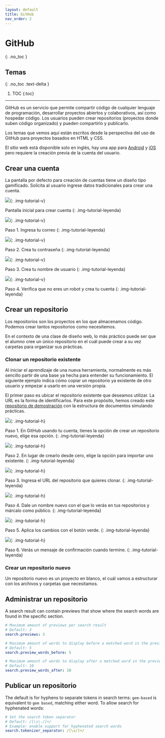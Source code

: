```yaml
---
layout: default
title: GitHub
nav_order: 2
---
```


# GitHub
{: .no_toc }

## Temas
{: .no_toc .text-delta }

1. TOC
{:toc}

---

GitHub es un servicio que permite compartir código de cualquier lenguaje de programación, desarrollar proyectos abiertos y colaborativos, así como hospedar código. Los usuarios pueden crear repositorios (proyectos donde suben código organizado) y pueden compartirlo y publicarlo.

Los temas que vemos aquí están escritos desde la perspectiva del uso de GitHub para proyectos basados en HTML y CSS.

El sitio web está disponible solo en inglés, hay una app para [Android](https://play.google.com/store/apps/details?id=com.github.android) y [iOS](https://apps.apple.com/app/github/id1477376905?ls=1) pero requiere la creación previa de la cuenta del usuario.

## Crear una cuenta

La pantalla por defecto para creación de cuentas tiene un diseño tipo gamificado. Solicita al usuario ingrese datos tradicionales para crear una cuenta.

![](/assets/images/github-crear-cuenta-01.png){: .img-tutorial-v}

Pantalla inicial para crear cuenta
{: .img-tutorial-leyenda}

![](/assets/images/github-crear-cuenta-02.png){: .img-tutorial-v}

Paso 1. Ingresa tu correo
{: .img-tutorial-leyenda}

![](/assets/images/github-crear-cuenta-03.png){: .img-tutorial-v}

Paso 2. Crea tu contraseña
{: .img-tutorial-leyenda}

![](/assets/images/github-crear-cuenta-04.png){: .img-tutorial-v}

Paso 3. Crea tu nombre de usuario
{: .img-tutorial-leyenda}

![](/assets/images/github-crear-cuenta-05.png){: .img-tutorial-v}

Paso 4. Verifica que no eres un robot y crea tu cuenta
{: .img-tutorial-leyenda}

## Crear un repositorio

Los repositorios son los proyectos en los que almacenamos código. Podemos crear tantos repositorios como necesitemos.

En el contexto de una clase de diseño web, lo más práctico puede ser que el alumno cree un único repositorio en el cuál puede crear a su vez carpetas para organizar sus prácticas. 

### Clonar un repositorio existente

Al iniciar el aprendizaje de una nueva herramienta, normalmente es más sencillo partir de una base ya hecha para entender su funcionamiento. El siguiente ejemplo indica cómo copiar un repositorio ya existente de otro usuario y empezar a usarlo en una versión propia.

El primer paso es ubicar el repositorio existente que deseamos utilizar. La URL es la forma de identificarlos. Para este propósito, hemos creado este [repositorio de demostración](https://github.com/CoBachBC/DemoEjerciciosWeb) con la estructura de documentos simulando prácticas.

![](/assets/images/github-clonar-repo-01.jpg){: .img-tutorial-h}

Paso 1. En GitHub usando tu cuenta, tienes la opción de crear un repositorio nuevo, elige esa opción.
{: .img-tutorial-leyenda}

![](/assets/images/github-clonar-repo-02.jpg){: .img-tutorial-h}

Paso 2. En lugar de crearlo desde cero, elige la opción para importar uno existente.
{: .img-tutorial-leyenda}

![](/assets/images/github-clonar-repo-03.jpg){: .img-tutorial-h}

Paso 3. Ingresa el URL del repositorio  que quieres clonar.
{: .img-tutorial-leyenda}

![](/assets/images/github-clonar-repo-04.jpg){: .img-tutorial-h}

Paso 4. Dale un nombre nuevo con el que lo verás en tus repositorios y márcalo como público.
{: .img-tutorial-leyenda}

![](/assets/images/github-clonar-repo-05.jpg){: .img-tutorial-h}

Paso 5. Aplica los cambios con el botón verde.
{: .img-tutorial-leyenda}

![](/assets/images/github-clonar-repo-06.jpg){: .img-tutorial-h}

Paso 6. Verás un mensaje de confirmación cuando termine.
{: .img-tutorial-leyenda}


### Crear un repositorio nuevo

Un repositorio nuevo es un proyecto en blanco, el cuál vamos a estructurar con los archivos y carpetas que necesitamos.

## Administrar un repositorio

A search result can contain previews that show where the search words are found in the specific section.

```yaml
# Maximum amount of previews per search result
# Default: 3
search.previews: 3

# Maximum amount of words to display before a matched word in the preview
# Default: 5
search.preview_words_before: 5

# Maximum amount of words to display after a matched word in the preview
# Default: 10
search.preview_words_after: 10
```

## Publicar un repositorio

The default is for hyphens to separate tokens in search terms:
`gem-based` is equivalent to `gem based`, matching either word.
To allow search for hyphenated words:

```yaml
# Set the search token separator
# Default: /[\s\-/]+/
# Example: enable support for hyphenated search words
search.tokenizer_separator: /[\s/]+/
```
